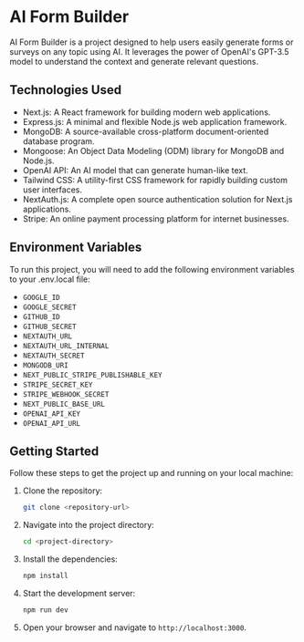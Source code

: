 # AI Form Builder

AI Form Builder is a project designed to help users easily generate forms or surveys on any topic using AI. It leverages the power of OpenAI's GPT-3.5 model to understand the context and generate relevant questions.

## Technologies Used

- Next.js: A React framework for building modern web applications.
- Express.js: A minimal and flexible Node.js web application framework.
- MongoDB: A source-available cross-platform document-oriented database program.
- Mongoose: An Object Data Modeling (ODM) library for MongoDB and Node.js.
- OpenAI API: An AI model that can generate human-like text.
- Tailwind CSS: A utility-first CSS framework for rapidly building custom user interfaces.
- NextAuth.js: A complete open source authentication solution for Next.js applications.
- Stripe: An online payment processing platform for internet businesses.

## Environment Variables

To run this project, you will need to add the following environment variables to your .env.local file:

- `GOOGLE_ID`
- `GOOGLE_SECRET`
- `GITHUB_ID`
- `GITHUB_SECRET`
- `NEXTAUTH_URL`
- `NEXTAUTH_URL_INTERNAL`
- `NEXTAUTH_SECRET`
- `MONGODB_URI`
- `NEXT_PUBLIC_STRIPE_PUBLISHABLE_KEY`
- `STRIPE_SECRET_KEY`
- `STRIPE_WEBHOOK_SECRET`
- `NEXT_PUBLIC_BASE_URL`
- `OPENAI_API_KEY`
- `OPENAI_API_URL`

## Getting Started

Follow these steps to get the project up and running on your local machine:

1. Clone the repository:

   ```sh
   git clone <repository-url>
   ```

2. Navigate into the project directory:

   ```sh
   cd <project-directory>
   ```

3. Install the dependencies:

   ```sh
   npm install
   ```

4. Start the development server:

   ```sh
   npm run dev
   ```

5. Open your browser and navigate to `http://localhost:3000`.
